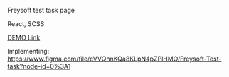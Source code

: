 Freysoft test task page

React, SCSS

[DEMO Link](https://presidentcomanch.github.io/freysoft-test-task/)

Implementing: https://www.figma.com/file/cVVQhnKQa8KLpN4pZPlHMO/Freysoft-Test-task?node-id=0%3A1
